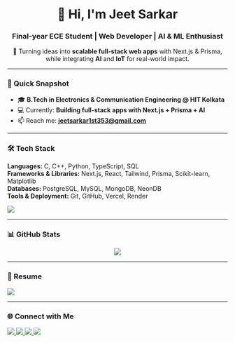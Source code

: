 <h1 align="center">👋 Hi, I'm Jeet Sarkar</h1>
<h3 align="center">Final-year ECE Student | Web Developer | AI & ML Enthusiast</h3>

<p align="center">
  🚀 Turning ideas into <b>scalable full-stack web apps</b> with Next.js & Prisma,  
  while integrating <b>AI</b> and <b>IoT</b> for real-world impact.
</p>

---

### 🚀 Quick Snapshot
- 🎓 **B.Tech in Electronics & Communication Engineering @ HIT Kolkata**  
- 💻 Currently: **Building full-stack apps with Next.js + Prisma + AI**  
- 📫 Reach me: **jeetsarkar1st353@gmail.com**

---

### 🛠 Tech Stack
**Languages:** C, C++, Python, TypeScript, SQL  
**Frameworks & Libraries:** Next.js, React, Tailwind, Prisma, Scikit-learn, Matplotlib  
**Databases:** PostgreSQL, MySQL, MongoDB, NeonDB  
**Tools & Deployment:** Git, GitHub, Vercel, Render  

<p align="left">
  <img src="https://skillicons.dev/icons?i=nextjs,react,nodejs,typescript,python,cpp,postgresql,mysql,git&perline=6" />
</p>

---

### 📊 GitHub Stats
<p align="center">
  <img src="https://github-profile-summary-cards.vercel.app/api/cards/profile-details?username=ironsoldier353&theme=tokyonight" />
</p>

---

### 📄 Resume
<p align="left">
  <a href="https://drive.google.com/file/d/1r06djhBGLprj9Sa8cMWx1peoPD_W6VCB/view?usp=sharing" target="_blank">
    <img src="https://img.shields.io/badge/Resume-4285F4?style=flat&logo=google-drive&logoColor=white"/>
  </a>
</p>

---

### 🌐 Connect with Me
<p align="left">
  <a href="https://linkedin.com/in/jeet-sarkar-4a4694323">
    <img src="https://img.shields.io/badge/LinkedIn-0A66C2?style=flat&logo=linkedin&logoColor=white"/>
  </a>
  <a href="https://portfolio-jeet-sarkars-projects.vercel.app/">
    <img src="https://img.shields.io/badge/Portfolio-000?style=flat&logo=vercel&logoColor=white"/>
  </a>
  <a href="mailto:jeetsarkar1st353@gmail.com">
    <img src="https://img.shields.io/badge/Email-D14836?style=flat&logo=gmail&logoColor=white"/>
  </a>
  <a href="https://leetcode.com/u/ironsoldier18/">
    <img src="https://img.shields.io/badge/LeetCode-FFA116?style=flat&logo=leetcode&logoColor=white"/>
  </a>
</p>
